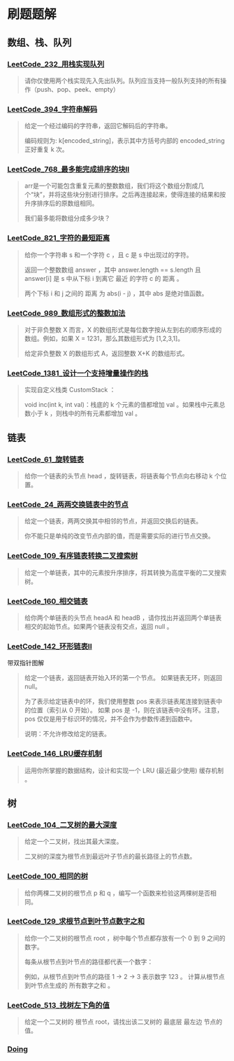 # 刷题题解

## 数组、栈、队列

### [LeetCode_232_用栈实现队列](/src/题解/数组_栈_队列/LeetCode_232_用栈实现队列.md)

> 请你仅使用两个栈实现先入先出队列。队列应当支持一般队列支持的所有操作（push、pop、peek、empty）


### [LeetCode_394_字符串解码](/src/题解/数组_栈_队列/LeetCode_394_字符串解码.md)

> 给定一个经过编码的字符串，返回它解码后的字符串。
>
> 编码规则为: k[encoded_string]，表示其中方括号内部的 encoded_string 正好重复 k 次。


### [LeetCode_768_最多能完成排序的块II](/src/题解/数组_栈_队列/LeetCode_768_最多能完成排序的块II.md)

> arr是一个可能包含重复元素的整数数组，我们将这个数组分割成几个“块”，并将这些块分别进行排序。之后再连接起来，使得连接的结果和按升序排序后的原数组相同。
>
> 我们最多能将数组分成多少块？
> 

### [LeetCode_821_字符的最短距离](/src/题解/数组_栈_队列/LeetCode_821_字符串的最短距离.md)

> 给你一个字符串 s 和一个字符 c ，且 c 是 s 中出现过的字符。
>
> 返回一个整数数组 answer ，其中 answer.length == s.length 且 answer[i] 是 s 中从下标 i 到离它 最近 的字符 c 的 距离 。
>
> 两个下标 i 和 j 之间的 距离 为 abs(i - j) ，其中 abs 是绝对值函数。


### [LeetCode_989_数组形式的整数加法](/src/题解/数组_栈_队列/LeetCode_989_数组形式的整数加法.md)

> 对于非负整数 X 而言，X 的数组形式是每位数字按从左到右的顺序形成的数组。例如，如果 X = 1231，那么其数组形式为 [1,2,3,1]。
>
> 给定非负整数 X 的数组形式 A，返回整数 X+K 的数组形式。


### [LeetCode_1381_设计一个支持增量操作的栈](/src/题解/数组_栈_队列/LeetCode_1381_设计一个支持增量操作的栈.md)

> 实现自定义栈类 CustomStack ：
> 
> void inc(int k, int val)：栈底的 k 个元素的值都增加 val 。如果栈中元素总数小于 k ，则栈中的所有元素都增加 val 。



## 链表

### [LeetCode_61_旋转链表](/src/题解/链表/LeetCode_61_旋转链表.md)

> 给你一个链表的头节点 head ，旋转链表，将链表每个节点向右移动 k 个位置。


### [LeetCode_24_两两交换链表中的节点](/src/题解/链表/LeetCode_24_两两交换链表中的节点.md)

> 给定一个链表，两两交换其中相邻的节点，并返回交换后的链表。
> 
> 你不能只是单纯的改变节点内部的值，而是需要实际的进行节点交换。

### [LeetCode_109_有序链表转换二叉搜索树](/src/题解/链表/LeetCode_109_有序链表转换二叉搜索树.md)

> 给定一个单链表，其中的元素按升序排序，将其转换为高度平衡的二叉搜索树。


### [LeetCode_160_相交链表](/src/题解/链表/LeetCode_160_相交链表.md)

> 给你两个单链表的头节点 headA 和 headB ，请你找出并返回两个单链表相交的起始节点。如果两个链表没有交点，返回 null 。


### [LeetCode_142_环形链表II](/src/题解/链表/LeetCode_142_环形链表II.md)

带双指针图解

> 给定一个链表，返回链表开始入环的第一个节点。 如果链表无环，则返回 null。
>
> 为了表示给定链表中的环，我们使用整数 pos 来表示链表尾连接到链表中的位置（索引从 0 开始）。 如果 pos 是 -1，则在该链表中没有环。注意，pos 仅仅是用于标识环的情况，并不会作为参数传递到函数中。
>
> 说明：不允许修改给定的链表。


### [LeetCode_146_LRU缓存机制](/src/题解/链表/LeetCode_146_LRU缓存机制.md)

> 运用你所掌握的数据结构，设计和实现一个  LRU (最近最少使用) 缓存机制 。



## 树


### [LeetCode_104_二叉树的最大深度](/src/题解/树/LeetCode_104_二叉树的最大深度.md)

> 给定一个二叉树，找出其最大深度。
>
> 二叉树的深度为根节点到最远叶子节点的最长路径上的节点数。


### [LeetCode_100_相同的树](/src/题解/树/LeetCode_100_相同的树.md)

> 给你两棵二叉树的根节点 p 和 q ，编写一个函数来检验这两棵树是否相同。


### [LeetCode_129_求根节点到叶节点数字之和](/src/题解/树/LeetCode_129_求根节点到叶节点数字之和.md)

> 给你一个二叉树的根节点 root ，树中每个节点都存放有一个 0 到 9 之间的数字。
> 
> 每条从根节点到叶节点的路径都代表一个数字：
>
> 例如，从根节点到叶节点的路径 1 -> 2 -> 3 表示数字 123 。 计算从根节点到叶节点生成的 所有数字之和 。


### [LeetCode_513_找树左下角的值](/src/题解/树/LeetCode_513_找树左下角的值.md)

> 给定一个二叉树的 根节点 root，请找出该二叉树的 最底层 最左边 节点的值。


### [Doing](/src/题解/树/Doing.md)

> 































